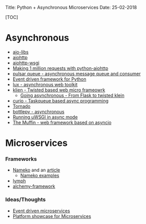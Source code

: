 Title: Python + Asynchronous Microservices
Date: 25-02-2018

[TOC]

# Asynchronous 

- [aio-libs](https://github.com/aio-libs)
- [aiohttp](https://aiohttp.readthedocs.io)
- [aiohttp-wsgi](https://aiohttp-wsgi.readthedocs.io)
- [Making 1 million requests with python-aiohttp](https://pawelmhm.github.io/asyncio/python/aiohttp/2016/04/22/asyncio-aiohttp.html)
- [pulsar queue - asynchronous message queue and consumer](https://github.com/quantmind/pulsar-queue)
- [Event driven framework for Python](https://github.com/quantmind/pulsar)
- [lux - asynchronous web toolkit](https://github.com/quantmind/lux)
- [klien - Twisted based web micro frameowrk](http://klein.readthedocs.io/en/latest/index.html)
  - [Going asynchronous - From Flask to twisted klein](http://tavendo.com/blog/post/going-asynchronous-from-flask-to-twisted-klein/)
- [curio - Taskqueue based async programming](http://curio.readthedocs.io/en/latest/index.html)
- [Tornado](http://www.tornadoweb.org/en/stable/guide.html)
- [bottlepy - asynchronous](https://bottlepy.org/docs/dev/async.html)
- [Running uWSGI in async mode](http://uwsgi-docs.readthedocs.io/en/latest/Async.html#running-uwsgi-in-async-mode)
- [The Muffin - web framework based on asyncio](https://github.com/klen/muffin)

# Microservices

### Frameworks

- [Nameko](https://nameko.readthedocs.io/en/stable/) and an [article](http://lucumr.pocoo.org/2015/4/8/microservices-with-nameko/)
  - [Nameko examples](https://github.com/nameko/nameko-examples)
- [lymph](https://github.com/deliveryhero/lymph)
- [alchemy-framework](https://github.com/LoyaltyNZ/alchemy-framework)

### Ideas/Thoughts

- [Event driven microservices](https://github.com/Lawouach/event-driven-microservice)
- [Platform showcase for Microservices](https://github.com/Lawouach/platform-showcase-for-microservices)


